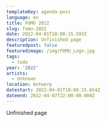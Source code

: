 ```yaml
---
templateKey: agenda-post
language: en
title: FOMU 2022
slug: fomu-2022
date: 2022-04-01T18:08:15.593Z
description: Unfinished page
featuredpost: false
featuredimage: /img/FOMU_Logo.jpg
tags:
  - todo
year: '2022'
artists:
  - Unknown
location: Antwerp
datestart: 2022-04-01T18:08:15.654Z
dateend: 2022-04-07T22:00:00.000Z
---
```

Unfinished page
